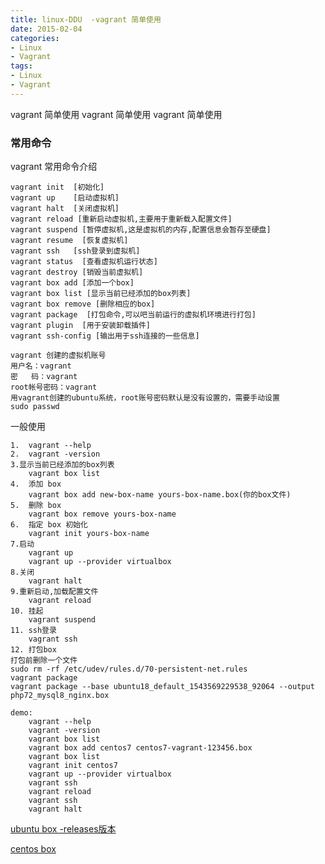 ```yaml
---
title: linux-DDU  -vagrant 简单使用
date: 2015-02-04
categories: 
- Linux
- Vagrant
tags:
- Linux
- Vagrant
---
```

vagrant 简单使用
vagrant 简单使用
vagrant 简单使用

<!-- more -->

### 常用命令

vagrant 常用命令介绍

```
vagrant init  [初始化]
vagrant up    [启动虚拟机]
vagrant halt  [关闭虚拟机]
vagrant reload [重新启动虚拟机,主要用于重新载入配置文件]
vagrant suspend [暂停虚拟机,这是虚拟机的内存,配置信息会暂存至硬盘]
vagrant resume  [恢复虚拟机]
vagrant ssh   [ssh登录到虚拟机]
vagrant status  [查看虚拟机运行状态]
vagrant destroy [销毁当前虚拟机]
vagrant box add [添加一个box]
vagrant box list [显示当前已经添加的box列表]
vagrant box remove [删除相应的box]
vagrant package  [打包命令,可以吧当前运行的虚拟机环境进行打包]
vagrant plugin  [用于安装卸载插件]
vagrant ssh-config [输出用于ssh连接的一些信息]

vagrant 创建的虚拟机账号
用户名：vagrant 
密   码：vagrant 
root帐号密码：vagrant
用vagrant创建的ubuntu系统，root账号密码默认是没有设置的，需要手动设置 
sudo passwd
```

一般使用

```
1.	vagrant --help
2.	vagrant -version
3.显示当前已经添加的box列表
	vagrant box list 
4.  添加 box 
	vagrant box add new-box-name yours-box-name.box(你的box文件)
5.  删除 box	
	vagrant box remove yours-box-name
6. 	指定 box 初始化
	vagrant init yours-box-name
7.启动
	vagrant up
	vagrant up --provider virtualbox
8.关闭
	vagrant halt
9.重新启动,加载配置文件
	vagrant reload
10. 挂起
	vagrant suspend
11. ssh登录
	vagrant ssh
12. 打包box
打包前删除一个文件
sudo rm -rf /etc/udev/rules.d/70-persistent-net.rules
vagrant package
vagrant package --base ubuntu18_default_1543569229538_92064 --output php72_mysql8_nginx.box
	
demo:
    vagrant --help
    vagrant -version
    vagrant box list
    vagrant box add centos7 centos7-vagrant-123456.box
    vagrant box list
    vagrant init centos7
    vagrant up --provider virtualbox
    vagrant ssh
    vagrant reload
    vagrant ssh
    vagrant halt

```



[ubuntu box -releases版本](http://cloud-images.ubuntu.com/releases/releases/ "记得要下载release版本")

[centos box](http://cloud.centos.org/centos/7/vagrant/x86_64/images/)























